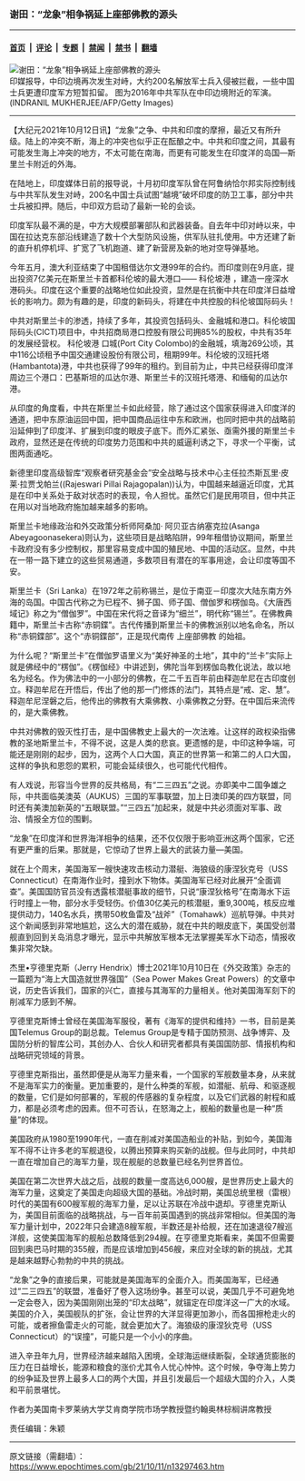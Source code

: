 ### 谢田：“龙象”相争祸延上座部佛教的源头

---

#### [首页](../../../..?n13297463) &nbsp;|&nbsp; [评论](../../../../../epoch-comment?n13297463) &nbsp;|&nbsp; [专题](../../../../../epoch-special?n13297463) &nbsp;|&nbsp; [禁闻](../../../../../epoch-news?n13297463) &nbsp;|&nbsp; [禁书](../../../../../books?n13297463) &nbsp;|&nbsp; [翻墙](https://github.com/gfw-breaker/nogfw/blob/master/README.md?n13297463)


<div><img alt="谢田：“龙象”相争祸延上座部佛教的源头" class="attachment-djy_600_400 size-djy_600_400 wp-post-image" src="https://i.epochtimes.com/assets/uploads/2021/10/id13290117-GettyImages-625729410-600x400.jpg"/>
<div class="caption">
 印媒报导，中印边境再次发生对峙，大约200名解放军士兵入侵被拦截，一些中国士兵更遭印度军方短暂扣留。
图为2016年中共军队在中印边境附近的军演。(INDRANIL MUKHERJEE/AFP/Getty Images)
</div></div><hr/><div class="post_content" id="artbody" itemprop="articleBody">
 <!-- article content begin -->
 <p>
  【大纪元2021年10月12日讯】“龙象”之争、中共和印度的摩擦，最近又有所升级。陆上的冲突不断，海上的冲突也似乎正在酝酿之中。中共和印度之间，其最有可能发生海上冲突的地方，不太可能在南海，而更有可能发生在印度洋的岛国—斯里兰卡附近的外海。
 </p>
 <p>
  在陆地上，印度媒体日前的报导说，十月初印度军队曾在阿鲁纳恰尔邦实际控制线与中共军队发生对峙，200名中国士兵试图“越境”破坏印度的防卫工事，部分中共士兵被扣押。随后，中印双方启动了最新一轮的会谈。
 </p>
 <p>
  印度军队最不满的是，中方大规模部署部队和武器装备。自去年中印对峙以来，中国在拉达克东部沿线建造了数十个大型防风设施，供军队驻扎使用。中方还建了新的直升机停机坪、扩宽了飞机跑道、建了新营房及新的地对空导弹基地。
 </p>
 <p>
  今年五月，澳大利亚结束了中国租借达尔文港99年的合约。而印度则在9月底，提出投资7亿美元在斯里兰卡首都科伦坡的最大港口——
  <ok href="https://www.epochtimes.com/gb/tag/%E7%A7%91%E4%BC%A6%E5%9D%A1%E6%B8%AF.html">
   科伦坡港
  </ok>
  ，建造一座深水港码头。印度在这个重要的战略地位如此投资，显然是在抗衡中共在印度洋日益增长的影响力。颇为有趣的是，印度的新码头，将建在中共控股的科伦坡国际码头！
 </p>
 <p>
  中共对斯里兰卡的渗透，持续了多年，其投资包括码头、金融城和港口。科伦坡国际码头(CICT)项目中，中共招商局港口控股有限公司拥85%的股权，中共有35年的发展经营权。
  <ok href="https://www.epochtimes.com/gb/tag/%E7%A7%91%E4%BC%A6%E5%9D%A1%E6%B8%AF.html">
   科伦坡港
  </ok>
  口城(Port City Colombo)的金融城，填海269公顷，其中116公顷租予中国交通建设股份有限公司，租期99年。科伦坡的汉班托塔(Hambantota)港，中共也获得了99年的租约。到目前为止，中共已经获得印度洋周边三个港口：巴基斯坦的瓜达尔港、斯里兰卡的汉班托塔港、和缅甸的瓜达尔港。
 </p>
 <p>
  从印度的角度看，中共在斯里兰卡如此经营，除了通过这个国家获得进入印度洋的通道，把中东原油运回中国，把中国商品运往中东和欧洲，也同时把中共的战略前沿延伸到了印度洋、扩展到印度的眼皮子底下。而外汇紧张、亟需外援的斯里兰卡政府，显然还是在传统的印度势力范围和中共的威逼利诱之下，寻求一个平衡，试图两面通吃。
 </p>
 <p>
  新德里印度高级智库“观察者研究基金会”安全战略与技术中心主任拉杰斯瓦里·皮莱·拉贾戈帕兰((Rajeswari Pillai Rajagopalan))认为，中国越来越逼近印度，尤其是在印中关系处于敌对状态时的表现，令人担忧。虽然它们是民用项目，但中共正在用以对当地政府施加越来越多的影响。
 </p>
 <p>
  斯里兰卡地缘政治和外交政策分析师阿桑加· 阿贝亚古纳塞克拉(Asanga Abeyagoonasekera)则认为，这些项目是战略陷阱，99年租借协议期间，斯里兰卡政府没有多少控制权，那里容易变成中国的殖民地、中国的活动区。显然，中共在一带一路下建立的这些贸易通道，多数项目有潜在的军事用途，会让印度等国不安。
 </p>
 <p>
  斯里兰卡（Sri Lanka）在1972年之前称锡兰，是位于南亚－印度次大陆东南方外海的岛国。中国古代称之为已程不、狮子国、师子国、僧伽罗和楞伽岛。《大唐西域记》称之为“僧伽罗”。中国在宋代将之音译为“细兰”，明代称“锡兰”。在佛教典籍中，斯里兰卡古称“赤铜鍱”。古代传播到斯里兰卡的佛教派别以地名命名，所以称“赤铜鍱部”。这个“赤铜鍱部”，正是现代南传
  <ok href="https://www.epochtimes.com/gb/tag/%E4%B8%8A%E5%BA%A7%E9%83%A8%E4%BD%9B%E6%95%99.html">
   上座部佛教
  </ok>
  的始祖。
 </p>
 <p>
  为什么呢？“斯里兰卡”在僧伽罗语里义为“美好神圣的土地”，其中的“兰卡”实际上就是佛经中的“楞伽”。《楞伽经》中讲述到，佛陀当年到楞伽岛教化说法，故以地名为经名。作为佛法中的一小部分的佛教，在二千五百年前由释迦牟尼在古印度创立。释迦牟尼在开悟后，传出了他的那一门修炼的法门，其特点是“戒、定、慧”。释迦牟尼涅磐之后，他传出的佛教有大乘佛教、小乘佛教之分野。在中国后来流传的，是大乘佛教。
 </p>
 <p>
  中共对佛教的毁灭性打击，是中国佛教史上最大的一次法难。让这样的政权染指佛教的圣地斯里兰卡，不得不说，这是人类的悲哀。更遗憾的是，中印这种争端，可能还是刚刚的起步，因为，这两个人口大国，真正的世界第一和第二的人口大国，这样的争执和恩怨的累积，可能会延续很久，也可能代代相传。
 </p>
 <p>
  有人戏说，形容当今世界的反共格局，有“二三四五”之说。亦即美中二国争雄之际，中共面临美澳英（AUKUS）三国的军事联盟，加上日澳印美的四方联盟，同时还有美澳加新英的“五眼联盟。”“三四五”加起来，就是中共必须面对军事、政治、情报全方位的围剿。
 </p>
 <p>
  “龙象”在印度洋和世界海洋相争的结果，还不仅仅限于影响亚洲这两个国家，它还有更严重的后果。那就是，它惊动了世界上最大的武装力量—美国。
 </p>
 <p>
  就在上个周末，美国海军一艘快速攻击核动力潜艇、海狼级的康涅狄克号（USS Connecticut）在南海作业时，撞到水下物体。美国海军已经对此展开“全面调查”。美国国防官员没有透露核潜艇事故的细节，只说“康涅狄格号”在南海水下运行时撞上一物，部分水手受轻伤。价值30亿美元的核潜艇，重9,300吨，核反应堆提供动力，140名水兵，携带50枚鱼雷及“战斧”（Tomahawk）巡航导弹。中共对这个新闻感到非常地尴尬，这么大的潜在威胁，就在中共的眼皮底下，美国受创潜舰直到回到关岛消息才曝光，显示中共解放军根本无法掌握美军水下动态，情报收集非常欠缺。
 </p>
 <p>
  杰里•亨德里克斯（Jerry Hendrix）博士2021年10月10日在《外交政策》杂志的一篇题为“海上大国造就世界强国”（Sea Power Makes Great Powers）的文章中说，历史告诉我们，国家的兴亡，直接与其海军的力量相关。他对美国海军刻下的削减军力感到不解。
 </p>
 <p>
  亨德里克斯博士曾经在美国海军服役，著有《海军的提供和维持》一书，目前是美国Telemus Group的副总裁。Telemus Group是专精于国防预测、战争博弈、及国防分析的智库公司，其创办人、合伙人和研究者都具有美国国防部、情报机构和战略研究领域的背景。
 </p>
 <p>
  亨德里克斯指出，虽然即便是从海军力量来看，一个国家的军舰数量本身，从来就不是海军实力的衡量。更加重要的，是什么种类的军舰，如潜艇、航母、和驱逐舰的数量，它们是如何部署的，军舰的传感器的复杂程度，以及它们武器的射程和威力，都是必须考虑的因素。但不可否认，在怒海之上，舰船的数量也是一种“质量”的体现。
 </p>
 <p>
  美国政府从1980至1990年代，一直在削减对美国造船业的补贴，到如今，美国海军不得不让许多老的军舰退役，以腾出预算来购买新的战舰。但与此同时，中共却一直在增加自己的海军力量，现在舰艇的总数量已经名列世界首位。
 </p>
 <p>
  美国在第二次世界大战之后，战舰的数量一度高达6,000艘，是世界历史上最大的海军力量，这奠定了美国走向超级大国的基础。冷战时期，美国总统里根（雷根）时代的美国有600艘军舰的海军力量，足以让苏联在冷战中退却。亨德里克斯认为，美国目前面临的战略挑战，与一百年前英国遇到的挑战非常相似。但美国的海军力量计划中，2022年只会建造8艘军舰，半数还是补给舰，还在加速退役7艘巡洋舰，这使美国海军的舰船总数降低到294艘。在亨德里克斯看来，美国不但需要回到奥巴马时期的355艘，而是应该增加到456艘，来应对全球的新的挑战，尤其是越来越野心勃勃的中共的挑战。
 </p>
 <p>
  “龙象”之争的直接后果，可能就是美国海军的全面介入。而美国海军，已经通过“二三四五”的联盟，准备好了卷入这场纷争。甚至可以说，美国几乎不可避免地一定会卷入，因为美国刚刚出笼的“印太战略”，就锚定在印度洋这一广大的水域。美国的介入，美国舰队的扩张，会让世界的大洋显得更加渺小，而各国擦枪走火的可能，或者擦鱼雷走火的可能，就会更加大了。海狼级的康涅狄克号（USS Connecticut）的“误撞”，可能只是一个小小的序曲。
 </p>
 <p>
  进入辛丑年九月，世界经济越来越陷入困境，全球海运继续断裂，全球通货膨胀的压力在日益增长，能源和粮食的涨价尤其令人忧心忡忡。这个时候，争夺海上势力的纷争延及世界上最多人口的两个大国，并且引发最后一个超级大国的介入，人类和平前景堪忧。
 </p>
 <p>
  作者为美国南卡罗莱纳大学艾肯商学院市场学教授暨约翰奥林棕榈讲席教授
 </p>
 <p>
  责任编辑：朱颖
 </p>
 <!-- article content end -->
 <div id="below_article_ad">
 </div>
</div>


---

原文链接（需翻墙）：https://www.epochtimes.com/gb/21/10/11/n13297463.htm